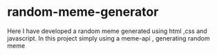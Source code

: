 # random-meme-generator

Here I have developed a random meme generated using html ,css and javascript.
In this project simply using a meme-api , generating random meme
